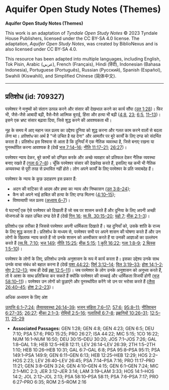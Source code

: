 # Aquifer Open Study Notes (Themes)

**Aquifer Open Study Notes (Themes)**

This work is an adaptation of *Tyndale Open Study Notes* © 2023 Tyndale House Publishers, licensed under the CC BY\-SA 4\.0 license. The adaptation, *Aquifer Open Study Notes*, was created by BiblioNexus and is also licensed under CC BY\-SA 4\.0\.

This resource has been adapted into multiple languages, including English, Tok Pisin, Arabic (عربي), French (Français), Hindi (हिंदी), Indonesian (Bahasa Indonesia), Portuguese (Português), Russian (Русский), Spanish (Español), Swahili (Kiswahili), and Simplified Chinese (简体中文).



--------------------------------

## प्रतिशोध (id: 709327)

परमेश्वर ने मनुष्यों को संतान उत्पन्न करने और संसार की देखभाल करने का कार्य सौंपा ([उत 1:28](https://ref.ly/Gen1:28))। फिर भी, जैसे\-जैसे आबादी बढ़ी, वैसे\-वैसे आत्मिक बुराई, हिंसा और हत्या भी बढ़ी ([4:8](https://ref.ly/Gen4:8), [23](https://ref.ly/Gen4:23); [6:5](https://ref.ly/Gen6:5), [11–13](https://ref.ly/Gen6:11-Gen6:13))। इसने एक भ्रष्ट संसार बढ़ावा दिया, जिसे शुद्ध करने की आवश्यकता थी।

नूह के समय में आए महान जल प्रलय का उद्देश्य दुनिया को शुद्ध करना और गलत काम करने वालों से बदला लेना था। *प्रतिशोध* का अर्थ है "जो उचित है वह देना" और आमतौर पर बुरे कार्यों के लिए दण्ड को संदर्भित करता है। प्रतिशोध इस विश्वास से आता है कि दुनियाँ में एक नैतिक व्यवस्था है, जिसे बनाए रखना या पुनर्स्थापित करना आवश्यक है (देखें [भज 7:14–16](https://ref.ly/Ps7:14-Ps7:16); [नीति 11:17–21](https://ref.ly/Prov11:17-Prov11:21); [26:27](https://ref.ly/Prov26:27))।

परमेश्वर न्याय देकर, बुरे कामों को दण्डित करके और अच्छे व्यवहार को प्रतिफल देकर नैतिक व्यवस्था बनाए रखते हैं ([गला 6:7–8](https://ref.ly/Gal6:7-Gal6:8))। चूँकि परमेश्वर संसार की देखरेख करते हैं, इसलिए यह कभी भी नैतिक अव्यवस्था से पूरी तरह से प्रभावित नहीं होते। लोग अपने कार्यों के लिए परमेश्वर के प्रति जवाबदेह हैं।

परमेश्वर के न्याय के कुछ उदाहरण इस प्रकार हैं:

* अदन की वाटिका से आदम और हव्वा का न्याय और निष्कासन ([उत 3:8–24](https://ref.ly/Gen3:8-Gen3:24));
* कैन को अपने भाई हाबिल की हत्या के लिए दण्ड मिलना ([4:10–15](https://ref.ly/Gen4:10-Gen4:15));
* विश्वव्यापी जल प्रलय ([अध्याय 6–7](https://ref.ly/Gen6:1-Gen7:24))।

ये घटनाएँ एक ऐसे परमेश्‍वर को दिखाती हैं जो सब पर शासन करते हैं और दुनिया के लिए अपनी अच्छी योजनाओं के तहत उचित दण्ड देते हैं (देखें [गिन 16](https://ref.ly/Num16:1-Num16:50); [व्य.वि. 30:15–20](https://ref.ly/Deut30:15-Deut30:20); [यहो 7](https://ref.ly/Josh7:1-Josh7:26); [मीक 2:1–3](https://ref.ly/Mic2:1-Mic2:3))।

प्रतिशोध एक तरीका है जिससे परमेश्वर अपनी धार्मिकता दिखाते हैं। यह दुनियाँ को, उसके शांति के राज्य के लिए शुद्ध करता है। प्रतिशोध के माध्यम से, परमेश्वर सभी पर अपने शासन की घोषणा करते हैं और उन लोगों के खिलाफ न्याय करते हैं जो उनके शासन को अस्वीकार करते हैं या उनकी आज्ञाओं का उल्लंघन करते हैं ([व्य.वि. 7:10](https://ref.ly/Deut7:10); [भज 149](https://ref.ly/Ps149:1-Ps149:9); [नीति 15:25](https://ref.ly/Prov15:25); [मीक 5:15](https://ref.ly/Mic5:15); [1 कुरि 16:22](https://ref.ly/1Cor16:22); [गला 1:8–9](https://ref.ly/Gal1:8-Gal1:9); [2 थिस्स 1:5–10](https://ref.ly/2Thess1:5-2Thess1:10))।

परमेश्वर के लोगों के लिए, प्रतिशोध उनके अनुशासन के रूप में कार्य करता है। इसका उद्देश्य उनके साथ उनके वाचा संबंध को बहाल करना है (देखें [यशा 44:22](https://ref.ly/Isa44:22); [यिर्म 3:12–14](https://ref.ly/Jer3:12-Jer3:14); [विल 3:19–33](https://ref.ly/Lam3:19-Lam3:33); [होश 14:1–2](https://ref.ly/Hos14:1-Hos14:2); [योए 2:12–13](https://ref.ly/Joel2:12-Joel2:13); साथ ही देखें [इब्रा 12:5–11](https://ref.ly/Heb12:5-Heb12:11))। जब परमेश्वर के लोग उनके अनुशासन को अनुभव करते हैं, तो वे आशा के साथ प्रतिक्रिया कर सकते हैं क्योंकि परमेश्वर की सच्चाई और धार्मिकता विजयी होगी ([भज 58:10–11](https://ref.ly/Ps58:10-Ps58:11))। परमेश्वर उन लोगों को छुड़ाएंगे और पुनर्स्थापित करेंगे जो उन पर भरोसा करते हैं ([लैव्य 26:40–45](https://ref.ly/Lev26:40-Lev26:45); [होश 2:2–23](https://ref.ly/Hos2:2-Hos2:23))।

अधिक अध्ययन के लिए अंश

[उत्पत्ति 6:1–7:24](https://ref.ly/Gen6:1-Gen7:24); [लैव्यव्यवस्था 26:14–39](https://ref.ly/Lev26:14-Lev26:39); [भजन संहिता 7:6–17](https://ref.ly/Ps7:6-Ps7:17); [57:6](https://ref.ly/Ps57:6); [95:8–11](https://ref.ly/Ps95:8-Ps95:11); [नीतिवचन 6:27–35](https://ref.ly/Prov6:27-Prov6:35); [26:27](https://ref.ly/Prov26:27); [मीका 2:1–3](https://ref.ly/Mic2:1-Mic2:3); [रोमियों 2:5–16](https://ref.ly/Rom2:5-Rom2:16); [गलातियों 6:7–8](https://ref.ly/Gal6:7-Gal6:8); [इब्रानियों 10:26–31](https://ref.ly/Heb10:26-Heb10:31); [12:5–11](https://ref.ly/Heb12:5-Heb12:11), [25–29](https://ref.ly/Heb12:25-Heb12:29)

* **Associated Passages:** GEN 1:28; GEN 4:8; GEN 4:23; GEN 6:5; DEU 7:10; PSA 57:6; PRO 15:25; PRO 26:27; ISA 44:22; MIC 5:15; 1CO 16:22; NUM 16:1–NUM 16:50; DEU 30:15–DEU 30:20; JOS 7:1–JOS 7:26; GAL 1:8–GAL 1:9; HEB 12:5–HEB 12:11; LEV 26:14–LEV 26:39; 2TH 1:5–2TH 1:10; HEB 10:26–HEB 10:31; GAL 6:7–GAL 6:8; PSA 95:8–PSA 95:11; PSA 149:1–PSA 149:9; GEN 6:11–GEN 6:13; HEB 12:25–HEB 12:29; HOS 2:2–HOS 2:23; LEV 26:40–LEV 26:45; PSA 7:14–PSA 7:16; PRO 11:17–PRO 11:21; GEN 3:8–GEN 3:24; GEN 4:10–GEN 4:15; GEN 6:1–GEN 7:24; MIC 2:1–MIC 2:3; JER 3:12–JER 3:14; LAM 3:19–LAM 3:33; HOS 14:1–HOS 14:2; JOL 2:12–JOL 2:13; PSA 58:10–PSA 58:11; PSA 7:6–PSA 7:17; PRO 6:27–PRO 6:35; ROM 2:5–ROM 2:16

